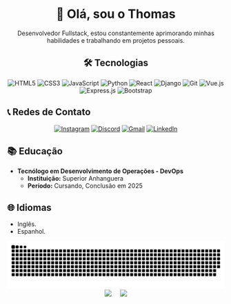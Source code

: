 <div align="center">

# 👋 Olá, sou o Thomas

Desenvolvedor Fullstack, estou constantemente aprimorando minhas habilidades e trabalhando em projetos pessoais.

## 🛠️ Tecnologias

<img src="https://img.icons8.com/color/96/html-5.png" alt="HTML5" width="30" height="30">
<img src="https://img.icons8.com/color/96/css3.png" alt="CSS3" width="30" height="30">
<img src="https://img.icons8.com/color/96/javascript.png" alt="JavaScript" width="30" height="30">
<img src="https://img.icons8.com/color/96/python.png" alt="Python" width="30" height="30">
<img src="https://img.icons8.com/color/96/react-native.png" alt="React" width="30" height="30">
<img src="https://img.icons8.com/color/96/django.png" alt="Django" width="30" height="30">
<img src="https://img.icons8.com/color/96/git.png" alt="Git" width="30" height="30">
<img src="https://img.icons8.com/color/96/vue-js.png" alt="Vue.js" width="30" height="30">
<img src="https://img.icons8.com/color/96/express.png" alt="Express.js" width="30" height="30">
<img src="https://img.icons8.com/color/96/bootstrap.png" alt="Bootstrap" width="30" height="30">

</div>

## 📞 Redes de Contato

<div align="center">

[![Instagram](https://img.shields.io/badge/-Instagram-%23E4405F?style=for-the-badge&logo=instagram&logoColor=white)](https://www.instagram.com/thmeduardo/)
[![Discord](https://img.shields.io/badge/Discord-7289DA?style=for-the-badge&logo=discord&logoColor=white)](https://discord.com/users/SEU_ID)
[![Gmail](https://img.shields.io/badge/-Gmail-%23333?style=for-the-badge&logo=gmail&logoColor=white)](mailto:thmedu@outlook.com)
[![LinkedIn](https://img.shields.io/badge/-LinkedIn-%230077B5?style=for-the-badge&logo=linkedin&logoColor=white)](https://www.linkedin.com/in/thomas-nascimento-7b0508244/)

</div>

## 📚 Educação

- **Tecnólogo em Desenvolvimento de Operações - DevOps**
  - **Instituição:** Superior Anhanguera
  - **Período:** Cursando, Conclusão em 2025

## 🌐 Idiomas

- Inglês.
- Espanhol.

 <picture>
    <source media="(prefers-color-scheme: dark)" srcset="https://raw.githubusercontent.com/platane/platane/output/github-contribution-grid-snake-dark.svg">
    <source media="(prefers-color-scheme: light)" srcset="https://raw.githubusercontent.com/platane/platane/output/github-contribution-grid-snake.svg">
    <img alt="github contribution grid snake animation" src="https://raw.githubusercontent.com/platane/platane/output/github-contribution-grid-snake.svg">
  </picture>
  
<div align="justify">
    <div style="display: flex; justify-content: center; align-items: center;">
        <a href="https://github.com/thmedu">
            <img height="200" style="margin-right: 20px;" src="https://github-readme-stats.vercel.app/api?username=thmedu&theme=chartreuse-dark&show_icons=true&include_all_commits=true&count_private=true&show_owner=git" />
        </a>
        <a href="https://github.com/thmedu">
            <img height="200" src="https://github-readme-stats.vercel.app/api/top-langs/?username=thmedu&layout=compact&langs_count=8&theme=chartreuse-dark" />
        </a>
    </div>
</div>
